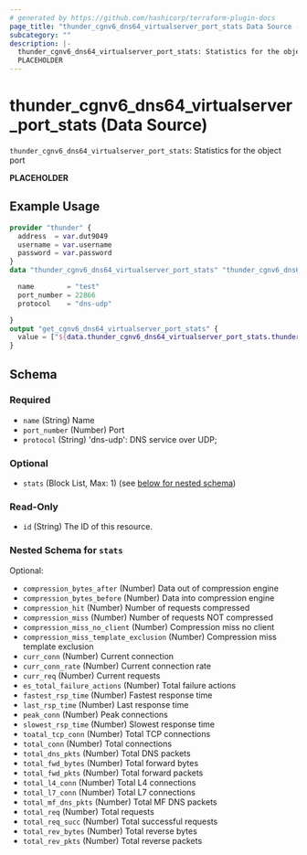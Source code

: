 ```yaml
---
# generated by https://github.com/hashicorp/terraform-plugin-docs
page_title: "thunder_cgnv6_dns64_virtualserver_port_stats Data Source - terraform-provider-thunder"
subcategory: ""
description: |-
  thunder_cgnv6_dns64_virtualserver_port_stats: Statistics for the object port
  PLACEHOLDER
---
```


# thunder_cgnv6_dns64_virtualserver_port_stats (Data Source)

`thunder_cgnv6_dns64_virtualserver_port_stats`: Statistics for the object port

__PLACEHOLDER__

## Example Usage

```terraform
provider "thunder" {
  address  = var.dut9049
  username = var.username
  password = var.password
}
data "thunder_cgnv6_dns64_virtualserver_port_stats" "thunder_cgnv6_dns64_virtualserver_port_stats" {

  name        = "test"
  port_number = 22866
  protocol    = "dns-udp"

}
output "get_cgnv6_dns64_virtualserver_port_stats" {
  value = ["${data.thunder_cgnv6_dns64_virtualserver_port_stats.thunder_cgnv6_dns64_virtualserver_port_stats}"]
}
```

<!-- schema generated by tfplugindocs -->
## Schema

### Required

- `name` (String) Name
- `port_number` (Number) Port
- `protocol` (String) 'dns-udp': DNS service over UDP;

### Optional

- `stats` (Block List, Max: 1) (see [below for nested schema](#nestedblock--stats))

### Read-Only

- `id` (String) The ID of this resource.

<a id="nestedblock--stats"></a>
### Nested Schema for `stats`

Optional:

- `compression_bytes_after` (Number) Data out of compression engine
- `compression_bytes_before` (Number) Data into compression engine
- `compression_hit` (Number) Number of requests compressed
- `compression_miss` (Number) Number of requests NOT compressed
- `compression_miss_no_client` (Number) Compression miss no client
- `compression_miss_template_exclusion` (Number) Compression miss template exclusion
- `curr_conn` (Number) Current connection
- `curr_conn_rate` (Number) Current connection rate
- `curr_req` (Number) Current requests
- `es_total_failure_actions` (Number) Total failure actions
- `fastest_rsp_time` (Number) Fastest response time
- `last_rsp_time` (Number) Last response time
- `peak_conn` (Number) Peak connections
- `slowest_rsp_time` (Number) Slowest response time
- `toatal_tcp_conn` (Number) Total TCP connections
- `total_conn` (Number) Total connections
- `total_dns_pkts` (Number) Total DNS packets
- `total_fwd_bytes` (Number) Total forward bytes
- `total_fwd_pkts` (Number) Total forward packets
- `total_l4_conn` (Number) Total L4 connections
- `total_l7_conn` (Number) Total L7 connections
- `total_mf_dns_pkts` (Number) Total MF DNS packets
- `total_req` (Number) Total requests
- `total_req_succ` (Number) Total successful requests
- `total_rev_bytes` (Number) Total reverse bytes
- `total_rev_pkts` (Number) Total reverse packets


